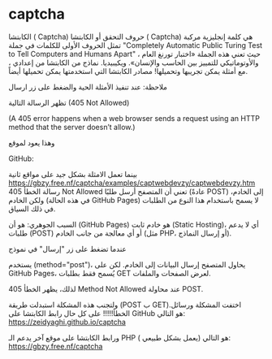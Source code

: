 # captcha
الكابتشا ( Captcha)  حروف التحقق أو الكابتشا ( Captcha) هي كلمة إنجليزية مركبة تمثل الحروف الأولى للكلمات في جملة  "Completely Automatic Public Turing Test to Tell Computers and Humans Apart" ،  حيث تعني هذه الجملة «اختبار تورنغ العام والأوتوماتيكي للتمييز بين الحاسب والإنسان».  ويكيبيديا.
نماذج من الكابتشا  من إعدادي ، مع أمثلة يمكن تجريبها وتحميلها!
مصادر الكابتشا التي استخدمتها يمكن تحميلها أيضاً.

ملاحظة: 
عند تنفيذ الأمثلة الحية والضغط على زر ارسال

تظهر الرسالة التالية (405 Not Allowed)


(A 405 error happens when a web browser sends a request using an HTTP method that the server doesn’t allow.)

وهذا يعود لموقع 



GitHub: 

بينما تعمل الامثلة بشكل جيد على مواقع ثانية https://gbzy.free.nf/captcha/examples/captwebdevzy/captwebdevzy.htm
رسالة الخطأ 405 Not Allowed تعني أن المتصفح أرسل طلبًا (عادةً POST) إلى الخادم،
ولكن الخادم (في هذه الحالة GitHub Pages) لا يسمح باستخدام هذا النوع من الطلبات في ذلك السياق.

السبب الجوهري: هو أن (GitHub Pages) هو خادم ثابت (Static Hosting)، أي لا يدعم طلبات (POST) أو أي معالجة من جانب الخادم (مثل PHP، أو إرسال النماذج).

عندما تضغط على زر "إرسال" في نموذج <form> يستخدم (method="post")، 
يحاول المتصفح إرسال البيانات إلى الخادم.
لكن على GitHub Pages، يُسمح فقط بطلبات GET لعرض الصفحات والملفات.

لذلك، يظهر الخطأ 405 Method Not Allowed عند محاولة POST.

ولتجنب هذه المشكلة  استبدلت طريقة (POST ب GET).اختفت المشكلة ورسائل الخطأ!!!!!
على كل حال رابط الكابتشا على GitHub هو التالي:     https://zeidyaghi.github.io/captcha

ورابط الكابتشا على موقع آخر يدعم الـ PHP ( يعمل بشكل طبيعي) هو التالي:   https://gbzy.free.nf/captcha

